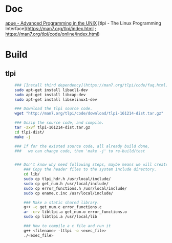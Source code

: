 # Doc
[apue - Advanced Programming in the UNIX](https://github.com/Lincheng1993/apue)
[tlpi - The Linux Programming Interface](https://man7.org/tlpi/index.html ; https://man7.org/tlpi/code/online/index.html)

# Build

## tlpi

```sh
    ### [Install third dependency](https://man7.org/tlpi/code/faq.html)
    sudo apt-get install libacl1-dev
    sudo apt-get install libcap-dev
    sudo apt-get install libselinux1-dev

    ### Download the tlpi source code.
    wget "http://man7.org/tlpi/code/download/tlpi-161214-dist.tar.gz"

    ### Unzip the source code, and compile.
    tar -zxvf tlpi-161214-dist.tar.gz
    cd tlpi-dist/
    make -j

    ### If for the existed source code, all already build done,
    ###   we can change code, then 'make -j' to re-build/test


    ### Don't know why need following steps, maybe means we will create our sample base on tlpi.a
        ### Copy the header files to the system include directory.
        cd lib/
        sudo cp tlpi_hdr.h /usr/local/include/
        sudo cp get_num.h /usr/local/include/
        sudo cp error_functions.h /usr/local/include/
        sudo cp ename.c.inc /usr/local/include/

        ### Make a static shared library.
        g++ -c get_num.c error_functions.c
        ar -crv libtlpi.a get_num.o error_functions.o
        sudo cp libtlpi.a /usr/local/lib

        ### How to compile a c file and run it
        g++ <filename> -ltlpi -o <exec_file>
        ./<exec_file>
```


